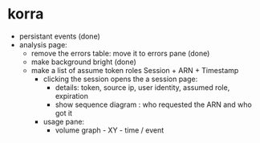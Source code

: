 # korra



* persistant events (done)
* analysis page: 
  * remove the errors table: move it to errors pane (done)
  * make background bright (done)
  * make a list of assume token roles Session + ARN + Timestamp
    * clicking the session opens the a session page:
        * details: token, source ip, user identity, assumed role, expiration
        * show sequence diagram : who requested the ARN and who got it
    * usage pane:
        * volume graph - XY - time / event
        